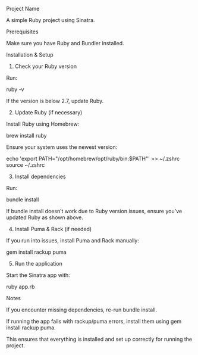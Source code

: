 Project Name

A simple Ruby project using Sinatra.

Prerequisites

Make sure you have Ruby and Bundler installed.

Installation & Setup

1. Check your Ruby version

Run:

ruby -v

If the version is below 2.7, update Ruby.

2. Update Ruby (if necessary)

Install Ruby using Homebrew:

brew install ruby

Ensure your system uses the newest version:

echo 'export PATH="/opt/homebrew/opt/ruby/bin:$PATH"' >> ~/.zshrc
source ~/.zshrc

3. Install dependencies

Run:

bundle install

If bundle install doesn’t work due to Ruby version issues, ensure you've updated Ruby as shown above.

4. Install Puma & Rack (if needed)

If you run into issues, install Puma and Rack manually:

gem install rackup puma

5. Run the application

Start the Sinatra app with:

ruby app.rb

Notes

If you encounter missing dependencies, re-run bundle install.

If running the app fails with rackup/puma errors, install them using gem install rackup puma.

This ensures that everything is installed and set up correctly for running the project.

